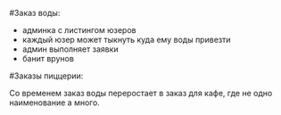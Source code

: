 #Заказ воды:

 - админка с листингом юзеров
 - каждый юзер может тыкнуть куда ему воды привезти
 - админ выполняет заявки
 - банит врунов
 
#Заказы пиццерии:

Со временем заказ воды переростает в заказ для кафе, где не одно наименование а много.
